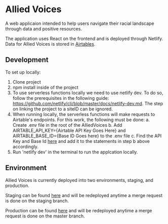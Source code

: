 # Allied Voices

A web applicaion intended to help users navigate their racial landscape through data and positive resources.

The application uses React on the frontend and is deployed through Netlify. Data for Allied Voices is stored in [Airtables](https://airtable.com/tblQ7bsHsatEqVdV0/viwUWfuMz2txq5h50?blocks=bipaNlSeLZIeB6tl3).

## Development

To set up locally:

1. Clone project
2. npm install inside of the project
3. To use serverless functions locally we need to use netlify dev. To do so, follow the prerequisites in the following guide: https://github.com/netlify/cli/blob/master/docs/netlify-dev.md. The step on linking the project to a siteID can be ignored.
4. When running locally, the serverless functions will make requests to Airtable's endpoints. For this work, the following must be done:
   a. Create .env file in the root of the AlliedVoices
   b. Add AIRTABLE_API_KEY={Airtable API Key Goes Here} and AIRTABLE_BASE_ID={Base ID Goes here} to the .env file
   c. Find the API Key and Base Id [here](https://airtable.com/appO27pGCbnEq4l31/api/docs#javascript/introduction) and add it to the statements in step b above accordingly.
5. Run 'netlify dev' in the terminal to run the applcation locally.

## Environment

Allied Voices is currently deployed into two environments, staging, and production.

Staging can be found [here](https://alliedvoices-staging.netlify.app) and will be redeployed anytime a merge request is done on the staging branch.

Production can be found [here](https://www.alliedvoices.org) and will be redeployed anytime a merge request is done on the master branch.
